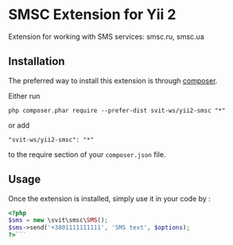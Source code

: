 SMSC Extension for Yii 2
========================
Extension for working with SMS services: smsc.ru, smsc.ua

Installation
------------

The preferred way to install this extension is through [composer](http://getcomposer.org/download/).

Either run

```
php composer.phar require --prefer-dist svit-ws/yii2-smsc "*"
```

or add

```
"svit-ws/yii2-smsc": "*"
```

to the require section of your `composer.json` file.


Usage
-----

Once the extension is installed, simply use it in your code by  :

```php
<?php
$sms = new \svit\smsc\SMS(); 
$sms->send('+3801111111111', 'SMS text', $options);
?>```
